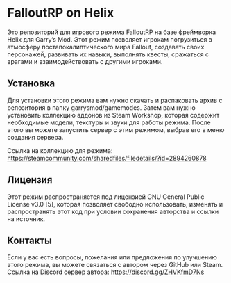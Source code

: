 # FalloutRP on Helix
Это репозиторий для игрового режима FalloutRP на базе фреймворка Helix для Garry’s Mod. Этот режим позволяет игрокам погрузиться в атмосферу постапокалиптического мира Fallout, создавать своих персонажей, развивать их навыки, выполнять квесты, сражаться с врагами и взаимодействовать с другими игроками.

## Установка
Для установки этого режима вам нужно скачать и распаковать архив с репозитория в папку garrysmod/gamemodes. Затем вам нужно установить коллекцию аддонов из Steam Workshop, которая содержит необходимые модели, текстуры и звуки для работы режима. После этого вы можете запустить сервер с этим режимом, выбрав его в меню создания сервера.

Ссылка на коллекцию для режима: https://steamcommunity.com/sharedfiles/filedetails/?id=2894260878

## Лицензия
Этот режим распространяется под лицензией GNU General Public License v3.0 [5], которая позволяет свободно использовать, изменять и распространять этот код при условии сохранения авторства и ссылки на источник.

## Контакты
Если у вас есть вопросы, пожелания или предложения по улучшению этого режима, вы можете связаться с автором через GitHub или Steam.
Ссылка на Discord сервер автора: https://discord.gg/ZHVKfmD7Ns
